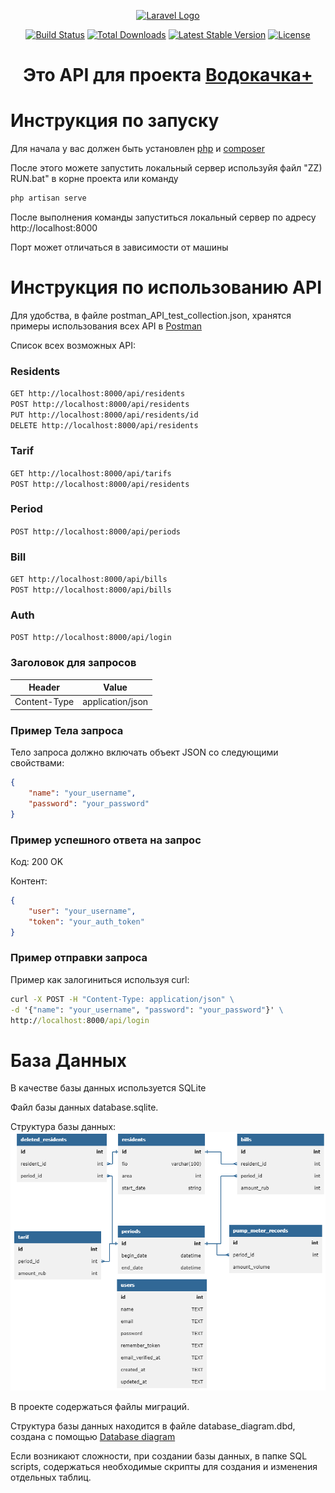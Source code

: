 <p align="center"><a href="https://laravel.com" target="_blank"><img src="https://raw.githubusercontent.com/laravel/art/master/logo-lockup/5%20SVG/2%20CMYK/1%20Full%20Color/laravel-logolockup-cmyk-red.svg" width="400" alt="Laravel Logo"></a></p>

<p align="center">
<a href="https://github.com/laravel/framework/actions"><img src="https://github.com/laravel/framework/workflows/tests/badge.svg" alt="Build Status"></a>
<a href="https://packagist.org/packages/laravel/framework"><img src="https://img.shields.io/packagist/dt/laravel/framework" alt="Total Downloads"></a>
<a href="https://packagist.org/packages/laravel/framework"><img src="https://img.shields.io/packagist/v/laravel/framework" alt="Latest Stable Version"></a>
<a href="https://packagist.org/packages/laravel/framework"><img src="https://img.shields.io/packagist/l/laravel/framework" alt="License"></a>
</p>

<h1 align="center">Это API для проекта <a href="https://github.com/Mark65537/pumphouse-frontend">Водокачка+</a></h1>

# Инструкция по запуску
Для начала у вас должен быть установлен <a href="https://www.php.net/downloads.php">php</a> и <a href="https://getcomposer.org/download/">composer</a>
</p>
После этого можете запустить локальный сервер используйя файл "ZZ) RUN.bat" в корне проекта или команду

```bash
php artisan serve
```
После выполнения команды запуститься локальный сервер по адресу 
http://localhost:8000 

Порт может отличаться в зависимости от машины
# Инструкция по использованию API
Для удобства, в файле postman_API_test_collection.json, 
хранятся примеры использования всех API в 
<a href="https://www.php.net/downloads.php">Postman</a> 

Список всех возможных API:

### Residents
`GET http://localhost:8000/api/residents`</br>
`POST http://localhost:8000/api/residents`</br>
`PUT http://localhost:8000/api/residents/id`</br>
`DELETE http://localhost:8000/api/residents`</br>
### Tarif
`GET http://localhost:8000/api/tarifs`</br>
`POST http://localhost:8000/api/residents`</br>
### Period
`POST http://localhost:8000/api/periods`</br>
### Bill
`GET http://localhost:8000/api/bills`</br>
`POST http://localhost:8000/api/bills`</br>
### Auth
`POST http://localhost:8000/api/login`</br>

### Заголовок для запросов

| Header | Value |
| ------ | ----- |
| Content-Type | application/json |

### Пример Тела запроса

Тело запроса должно включать объект JSON со следующими свойствами:

```json
{
    "name": "your_username",
    "password": "your_password"
}
```
### Пример успешного ответа на запрос

Код: 200 OK

Контент:
```json
{
    "user": "your_username",
    "token": "your_auth_token"
}
```

### Пример отправки запроса

Пример как залогиниться используя curl:

```bat
curl -X POST -H "Content-Type: application/json" \
-d '{"name": "your_username", "password": "your_password"}' \
http://localhost:8000/api/login
```
# База Данных
В качестве базы данных используется SQLite

Файл базы данных database.sqlite.

Структура базы данных:
<img src="Screens/database_diagram.png">

В проекте содержаться файлы миграций. 

Структура базы данных находится
в файле database_diagram.dbd, создана с помощью <a href="https://databasediagram.com/app">Database diagram</a> 

Если возникают сложности, при создании базы данных, 
в папке SQL scripts, содержаться необходимые скрипты
для создания и изменения отдельных таблиц.

